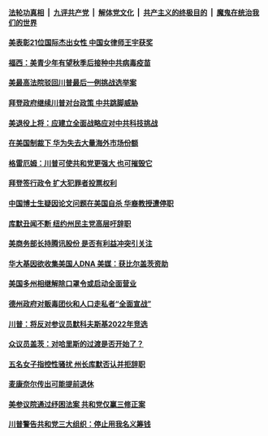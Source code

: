 

####  [法轮功真相](../../../../basic/blob/master/README.md?t=03090401) &nbsp;|&nbsp; [九评共产党](../../../../9ping.md/blob/master/README.md?t=03090401) &nbsp;|&nbsp; [解体党文化](../../../../jtdwh.md/blob/master/README.md?t=03090401)  &nbsp;|&nbsp; [共产主义的终极目的](../../../../gczydzjmd.md/blob/master/README.md?t=03090401) &nbsp;|&nbsp; [魔鬼在统治我们的世界](../../../../mgztzwmdsj.md/blob/master/README.md?t=03090401) 

#### [美表彰21位国际杰出女性 中国女律师王宇获奖](../pages/soh6/482123.md?t=03090401) 
#### [福西：美青少年有望秋季后接种中共病毒疫苗](../pages/soh6/482099.md?t=03090401) 
#### [美最高法院驳回川普最后一例挑战选举案](../pages/soh6/482096.md?t=03090401) 
#### [拜登政府继续川普对台政策 中共跳脚威胁](../pages/soh6/482090.md?t=03090401) 
#### [美退役上将：应建立全面战略应对中共科技挑战](../pages/soh6/482081.md?t=03090401) 
#### [在美国制裁下 华为失去大量海外市场份额](../pages/soh6/482048.md?t=03090401) 
#### [格雷厄姆：川普可使共和党更强大 也可摧毁它](../pages/soh6/482018.md?t=03090401) 
#### [拜登签行政令 扩大犯罪者投票权利](../pages/soh6/481949.md?t=03090401) 
#### [中国博士生疑因论文问题在美国自杀 华裔教授遭停职](../pages/soh6/481994.md?t=03090401) 
#### [库默丑闻不断 纽约州民主党高层吁辞职](../pages/soh6/481847.md?t=03090401) 
#### [美商务部长持腾讯股份 是否有利益冲突引关注](../pages/soh6/481820.md?t=03090401) 
#### [华大基因欲收集美国人DNA 美媒：获比尔盖茨资助](../pages/soh6/481817.md?t=03090401) 
#### [美国多州相继解除口罩令或启动全面营业](../pages/soh6/481808.md?t=03090401) 
#### [德州政府对贩毒团伙和人口走私者“全面宣战”](../pages/soh6/481802.md?t=03090401) 
#### [川普：将反对参议员默科夫斯基2022年竞选](../pages/soh6/481796.md?t=03090401) 
#### [众议员盖茨：对哈里斯的过渡是否开始了？](../pages/soh6/481799.md?t=03090401) 
#### [五名女子指控性骚扰 州长库默否认并拒辞职](../pages/soh6/481787.md?t=03090401) 
#### [麦康奈尔传出可能提前退休  ](../pages/soh6/481790.md?t=03090401) 
#### [美参议院通过纾困法案 共和党仅赢三修正案](../pages/soh6/481784.md?t=03090401) 
#### [川普警告共和党三大组织：停止用我名义筹钱](../pages/soh6/481769.md?t=03090401) 
